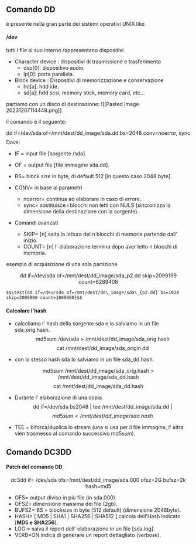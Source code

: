## Comando DD

è presente nella gran parte dei sistemi operativi UNIX like.

#### /dev 

tutti i file al suo interno rappresentano dispositivi 
- Character device : dispositivi di trasmissione e trasferimento 
	- dsp\[0]: dispositivo audio. 
	- lp\[0]: porta parallela. 
- Block device : Dispositivi di memorizzazione e conservazione 
	- hd\[a]: hdd ide. 
	- sd\[a]: hdd scsi, memory stick, memory card, etc...




partiamo con un disco di destinazione:
![[Pasted image 20231207114448.png]]

il comando è il seguente:

$$\text{dd if=/dev/sda of=/mnt/dest/dd\_image/sda.dd bs=2048 conv=noerror, sync}$$
Dove:
- IF = input file \[sorgente /sda].
- OF = output file \[file immagine sda.dd].
- BS= block size in byte, di default 512 \[in questo caso 2048 byte].

- CONV= in  base ai parametri 
	- noerror= continua ad elaborare in caso di errore.
	- sync= sostituisce i blocchi non letti con NULS (sincronizza la dimensione della destinazione con la sorgente).


- Comandi avanzati 
	- SKIP= \[n] salta la lettura del n blocchi di memoria partendo dall' inizio.
	- COUNT= \[n] l' elaborazione termina dopo aver letto n blocchi di memoria. 


esempio di acquisizione di una sola partizione 

$$\text{dd if=/dev/sda of=/mnt/dest/dd\_image/sda\_{p2.dd} skip=2099199 count=6289408}$$

	$$\text{dd if=/dev/sda of=/mnt/dest/dd\_image/sda\_{p2.dd} bs=1024 skip=3000000 count=1000000}$$



#### Calcolare l'hash 

- calcoliamo l' hash della sorgente sda e lo salviamo in un file sda\_orig.hash.
$$\text{md5sum /dev/sda > /mnt/dest/dd\_image/sda\_orig.hash}$$
$$\text{cat /mnt/dest/dd\_image/sda\_origin.dd}$$

- con lo stesso hash sda lo salviamo in un file sda_dd.hash. 

$$\text{md5sum /mnt/dest/dd\_image/sda\_{orig.hash} > /mnt/dest/dd\_image/sda\_dd.hash}$$
$$\text{cat /mnt/dest/dd\_image/sda\_dd.hash}$$

- Durante l' elaborazione di una copia. 
$$\text{dd if=/dev/sda bs2048 | tee /mnt/dest/dd\_{image/}sda.dd |}$$
$$ md5sum < /mnt/dest/dd\_{image/} sda.hash$$

-  TEE = biforca/duplica lo stream (una si usa per il file immagine, l' altra vien trasmesso al comando successivo md5sum).

## Comando DC3DD

#### Patch del comando DD

$$\text{dc3dd if= /dev/sda ofs=/mnt/dest/dd\_image/sda.000 ofsz=2G bufsz=2k hash=md5}$$
  
  
- OFS= output diviso in più file (in sda.000).
- OFSZ= dimensione massima dei file (2gb).
- BUFSZ= BS = blocksize in byte (512 default) (dimensione 2048byte).
- HASH= \[ MD5 | SHA1 | SHA256 | SHA512 ] calcola dell'Hash indicato \[**MD5 e SHA256**].
- LOG = salva il report dell' elaborazione in un file \[sda.log].
- VERB=ON indica di generare un report dettagliato (verbose).
	

